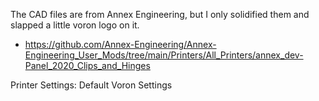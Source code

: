 The CAD files are from Annex Engineering, but I only solidified them and slapped a little voron logo on it.

- https://github.com/Annex-Engineering/Annex-Engineering_User_Mods/tree/main/Printers/All_Printers/annex_dev-Panel_2020_Clips_and_Hinges


Printer Settings: Default Voron Settings 